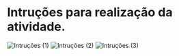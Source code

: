 # Intruções para realização da atividade.

![Intruções (1)](https://user-images.githubusercontent.com/55164554/96295815-a4556a80-0fc4-11eb-9b53-988621203a20.png)
![Intruções (2)](https://user-images.githubusercontent.com/55164554/96295812-a3243d80-0fc4-11eb-934e-0b63800557f9.png)
![Intruções (3)](https://user-images.githubusercontent.com/55164554/96295813-a4556a80-0fc4-11eb-9b2e-1dba975ba1dd.png)
